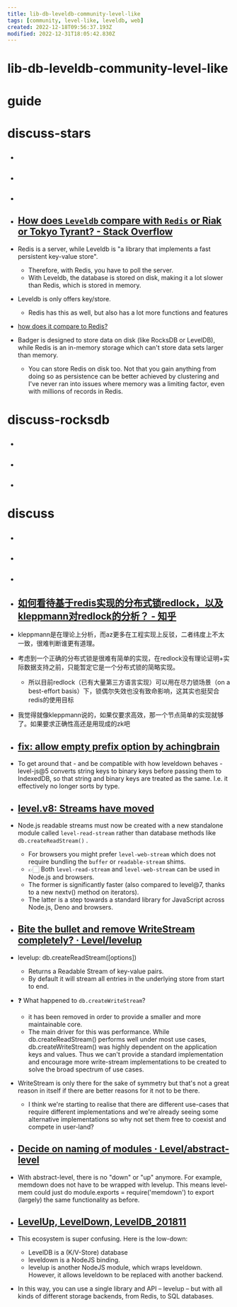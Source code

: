 ```yaml
---
title: lib-db-leveldb-community-level-like
tags: [community, level-like, leveldb, web]
created: 2022-12-18T09:56:37.193Z
modified: 2022-12-31T18:05:42.830Z
---
```


# lib-db-leveldb-community-level-like

# guide

# discuss-stars
- ## 

- ## 

- ## 

- ## [How does `Leveldb` compare with `Redis` or Riak or Tokyo Tyrant? - Stack Overflow](https://stackoverflow.com/questions/6101402/how-does-leveldb-compare-with-redis-or-riak-or-tokyo-tyrant)
- Redis is a server, while Leveldb is "a library that implements a fast persistent key-value store". 
  - Therefore, with Redis, you have to poll the server. 
  - With Leveldb, the database is stored on disk, making it a lot slower than Redis, which is stored in memory.
- Leveldb is only offers key/store. 
  - Redis has this as well, but also has a lot more functions and features

- [how does it compare to Redis?](https://news.ycombinator.com/item?id=14336973)

- Badger is designed to store data on disk (like RocksDB or LevelDB), while Redis is an in-memory storage which can't store data sets larger than memory.
  - You can store Redis on disk too. Not that you gain anything from doing so as persistence can be better achieved by clustering and I've never ran into issues where memory was a limiting factor, even with millions of records in Redis.
# discuss-rocksdb
- ## 

- ## 

- ## 
# discuss
- ## 

- ## 

- ## 

- ## [如何看待基于redis实现的分布式锁redlock，以及kleppmann对redlock的分析？ - 知乎](https://www.zhihu.com/question/41395416/answers/updated)
- kleppmann是在理论上分析，而az更多在工程实现上反驳，二者纬度上不太一致，很难判断谁更有道理。
- 考虑到一个正确的分布式锁是很难有简单的实现，在redlock没有理论证明+实际数据支持之前，只能暂定它是一个分布式锁的简略实现。
  - 所以目前redlock（已有大量第三方语言实现）可以用在尽力锁场景（on a best-effort basis）下，锁偶尔失效也没有致命影响，这其实也挺契合redis的使用目标
- 我觉得就像kleppmann说的，如果仅要求高效，那一个节点简单的实现就够了。如果要求正确性高还是用现成的zk吧

- ## [fix: allow empty prefix option by achingbrain](https://github.com/Level/level-js/pull/184)
- To get around that - and be compatible with how leveldown behaves - level-js@5 converts string keys to binary keys before passing them to IndexedDB, so that string and binary keys are treated as the same. I.e. it effectively no longer sorts by type.

- ## [level.v8: Streams have moved](https://github.com/Level/level/blob/master/UPGRADING.md#streams-have-moved)
- Node.js readable streams must now be created with a new standalone module called `level-read-stream` rather than database methods like `db.createReadStream()` . 
  - For browsers you might prefer `level-web-stream` which does not require bundling the `buffer` or `readable-stream` shims. 
  - 👉🏻 Both `level-read-stream` and `level-web-stream` can be used in Node.js and browsers. 
  - The former is significantly faster (also compared to level@7, thanks to a new nextv() method on iterators). 
  - The latter is a step towards a standard library for JavaScript across Node.js, Deno and browsers.

- ## [Bite the bullet and remove WriteStream completely? · Level/levelup](https://github.com/Level/levelup/issues/199)

- levelup: db.createReadStream([options])
  - Returns a Readable Stream of key-value pairs.
  - By default it will stream all entries in the underlying store from start to end. 
- ❓ What happened to `db.createWriteStream`?
  - it has been removed in order to provide a smaller and more maintainable core.
  - The main driver for this was performance. While db.createReadStream() performs well under most use cases, db.createWriteStream() was highly dependent on the application keys and values. Thus we can't provide a standard implementation and encourage more write-stream implementations to be created to solve the broad spectrum of use cases.

- WriteStream is only there for the sake of symmetry but that's not a great reason in itself if there are better reasons for it not to be there. 
  - I think we're starting to realise that there are different use-cases that require different implementations and we're already seeing some alternative implementations so why not set them free to coexist and compete in user-land?

- ## [Decide on naming of modules · Level/abstract-level](https://github.com/Level/abstract-level/issues/6)
- With abstract-level, there is no "down" or "up" anymore. For example, memdown does not have to be wrapped with levelup. This means level-mem could just do module.exports = require('memdown') to export (largely) the same functionality as before.

- ## [LevelUp, LevelDown, LevelDB_201811](https://blog.elsdoerfer.name/2018/11/10/levelup-leveldown-leveldb/)
- This ecosystem is super confusing. Here is the low-down:
  - LevelDB is a (K/V-Store) database
  - leveldown is a NodeJS binding.
  - levelup is another NodeJS module, which wraps leveldown. However, it allows leveldown to be replaced with another backend.
- In this way, you can use a single library and API – levelup – but with all kinds of different storage backends, from Redis, to SQL databases.
